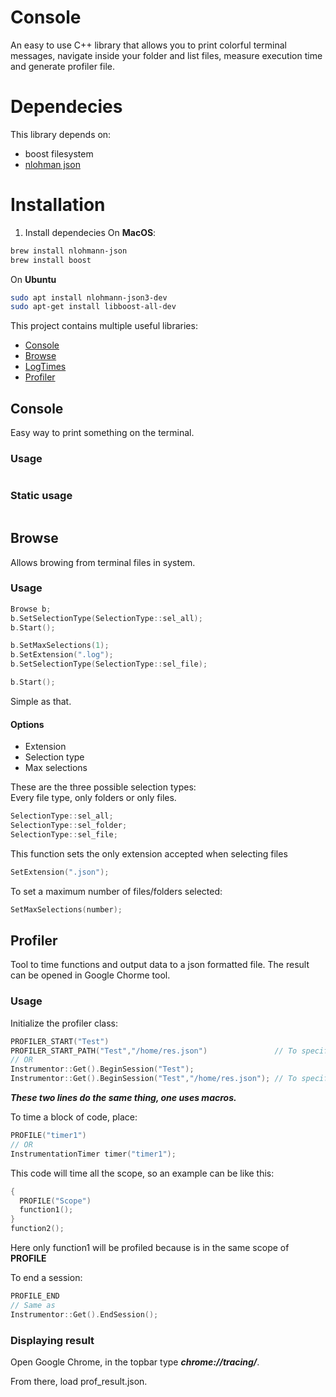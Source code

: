 # Console
An easy to use C++ library that allows you to print colorful terminal messages, navigate inside your folder and list files, measure execution time and generate profiler file.

# Dependecies
This library depends on:
- boost filesystem
- [nlohman json](https://github.com/nlohmann/json)

# Installation
1. Install dependecies
On __MacOS__:
~~~bash
brew install nlohmann-json
brew install boost
~~~
On __Ubuntu__
~~~bash
sudo apt install nlohmann-json3-dev
sudo apt-get install libboost-all-dev
~~~


This project contains multiple useful libraries:
- [Console](console)
- [Browse](browse)
- [LogTimes](log-times)
- [Profiler](profiler)


## Console
Easy way to print something on the terminal.

### Usage
~~~c++

~~~
### Static usage
~~~c++

~~~

## Browse
Allows browing from terminal files in system.  

### Usage
~~~c++
Browse b;
b.SetSelectionType(SelectionType::sel_all);
b.Start();

b.SetMaxSelections(1);
b.SetExtension(".log");
b.SetSelectionType(SelectionType::sel_file);

b.Start();
~~~

Simple as that.
#### Options
- Extension
- Selection type
- Max selections

These are the three possible selection types:  
Every file type, only folders or only files.
~~~c++
SelectionType::sel_all;
SelectionType::sel_folder;
SelectionType::sel_file;
~~~


This function sets the only extension accepted when selecting files
~~~c++
SetExtension(".json");
~~~

To set a maximum number of files/folders selected:
~~~c++
SetMaxSelections(number);
~~~


## Profiler
Tool to time functions and output data to a json formatted file.
The result can be opened in Google Chorme tool.

### Usage
Initialize the profiler class:
~~~c++
PROFILER_START("Test")
PROFILER_START_PATH("Test","/home/res.json")               // To specify output path
// OR
Instrumentor::Get().BeginSession("Test");
Instrumentor::Get().BeginSession("Test","/home/res.json"); // To specify output path
~~~

***These two lines do the same thing, one uses macros.***

To time a block of code, place:
~~~c++
PROFILE("timer1")
// OR
InstrumentationTimer timer("timer1");
~~~
This code will time all the scope, so an example can be like this:
~~~c++
{
  PROFILE("Scope")
  function1();
}
function2();
~~~
Here only function1 will be profiled because is in the same scope of **PROFILE**

To end a session:
~~~c++
PROFILE_END
// Same as
Instrumentor::Get().EndSession();
~~~

### Displaying result
Open Google Chrome, in the topbar type ***chrome://tracing/***.

From there, load prof_result.json.
